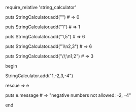 require_relative 'string_calculator'


puts StringCalculator.add("")         # => 0

puts StringCalculator.add("1")        # => 1

puts StringCalculator.add("1,5")       # => 6

puts StringCalculator.add("1\n2,3")    # => 6

puts StringCalculator.add("//;\n1;2")  # => 3


begin

  StringCalculator.add("1,-2,3,-4")

rescue => e

  puts e.message  # => "negative numbers not allowed: -2, -4"

end
